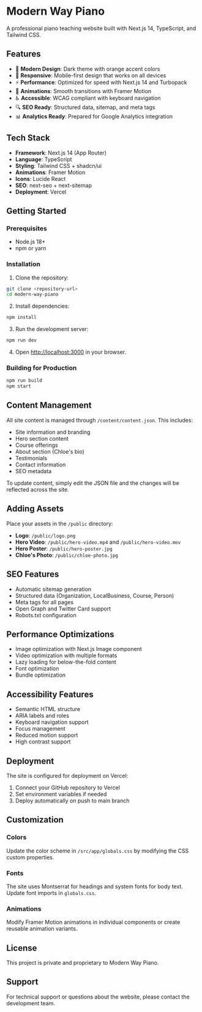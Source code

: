 # Modern Way Piano

A professional piano teaching website built with Next.js 14, TypeScript, and Tailwind CSS.

## Features

- 🎹 **Modern Design**: Dark theme with orange accent colors
- 📱 **Responsive**: Mobile-first design that works on all devices
- ⚡ **Performance**: Optimized for speed with Next.js 14 and Turbopack
- 🎨 **Animations**: Smooth transitions with Framer Motion
- ♿ **Accessible**: WCAG compliant with keyboard navigation
- 🔍 **SEO Ready**: Structured data, sitemap, and meta tags
- 📊 **Analytics Ready**: Prepared for Google Analytics integration

## Tech Stack

- **Framework**: Next.js 14 (App Router)
- **Language**: TypeScript
- **Styling**: Tailwind CSS + shadcn/ui
- **Animations**: Framer Motion
- **Icons**: Lucide React
- **SEO**: next-seo + next-sitemap
- **Deployment**: Vercel

## Getting Started

### Prerequisites

- Node.js 18+ 
- npm or yarn

### Installation

1. Clone the repository:
```bash
git clone <repository-url>
cd modern-way-piano
```

2. Install dependencies:
```bash
npm install
```

3. Run the development server:
```bash
npm run dev
```

4. Open [http://localhost:3000](http://localhost:3000) in your browser.

### Building for Production

```bash
npm run build
npm start
```

## Content Management

All site content is managed through `/content/content.json`. This includes:

- Site information and branding
- Hero section content
- Course offerings
- About section (Chloe's bio)
- Testimonials
- Contact information
- SEO metadata

To update content, simply edit the JSON file and the changes will be reflected across the site.

## Adding Assets

Place your assets in the `/public` directory:

- **Logo**: `/public/logo.png`
- **Hero Video**: `/public/hero-video.mp4` and `/public/hero-video.mov`
- **Hero Poster**: `/public/hero-poster.jpg`
- **Chloe's Photo**: `/public/chloe-photo.jpg`

## SEO Features

- Automatic sitemap generation
- Structured data (Organization, LocalBusiness, Course, Person)
- Meta tags for all pages
- Open Graph and Twitter Card support
- Robots.txt configuration

## Performance Optimizations

- Image optimization with Next.js Image component
- Video optimization with multiple formats
- Lazy loading for below-the-fold content
- Font optimization
- Bundle optimization

## Accessibility Features

- Semantic HTML structure
- ARIA labels and roles
- Keyboard navigation support
- Focus management
- Reduced motion support
- High contrast support

## Deployment

The site is configured for deployment on Vercel:

1. Connect your GitHub repository to Vercel
2. Set environment variables if needed
3. Deploy automatically on push to main branch

## Customization

### Colors
Update the color scheme in `/src/app/globals.css` by modifying the CSS custom properties.

### Fonts
The site uses Montserrat for headings and system fonts for body text. Update font imports in `globals.css`.

### Animations
Modify Framer Motion animations in individual components or create reusable animation variants.

## License

This project is private and proprietary to Modern Way Piano.

## Support

For technical support or questions about the website, please contact the development team.
